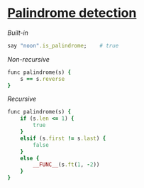 [1]: http://rosettacode.org/wiki/Palindrome_detection

# [Palindrome detection][1]

*Built-in*

```ruby
say "noon".is_palindrome;    # true
```


*Non-recursive*

```ruby
func palindrome(s) {
    s == s.reverse
}
```


*Recursive*

```ruby
func palindrome(s) {
    if (s.len <= 1) {
        true
    }
    elsif (s.first != s.last) {
        false
    }
    else {
        __FUNC__(s.ft(1, -2))
    }
}
```